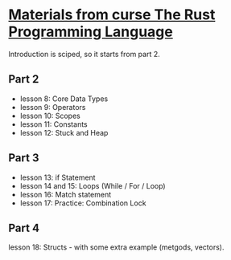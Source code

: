 # [Materials from curse The Rust Programming Language](https://www.udemy.com/course/rust-lang/)

Introduction is sciped, so it starts from part 2. 

## Part 2
* lesson 8: Core Data Types 
* lesson 9: Operators
* lesson 10: Scopes
* lesson 11: Constants
* lesson 12: Stuck and Heap

## Part 3
* lesson 13: if Statement
* lesson 14 and 15:  Loops (While / For / Loop)
* lesson 16: Match statement
* lesson 17: Practice: Combination Lock

## Part 4
lesson 18: Structs - with some extra example (metgods, vectors).